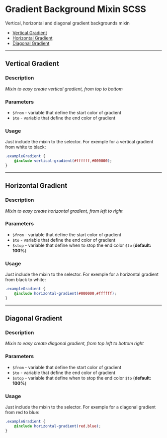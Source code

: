 # Gradient Background Mixin SCSS
Vertical, horizontal and diagonal gradient backgrounds mixin

* [Vertical Gradient](#vertical)
* [Horizontal Gradient](#horizontal)
* [Diagonal Gradient](#diagonal)

---
## <a name="vertical"></a>Vertical Gradient

### Description
*Mixin to easy create vertical gradient, from top to bottom*
### Parameters
* ```$from``` - variable that define the start color of gradient
* ```$to``` - variable that define the end color of gradient 
### Usage
Just include the mixin to the selector. For exemple for a vertical gradient from white to black:
```scss
.exampleGradient {
    @include vertical-gradient(#ffffff,#000000);
}
```

---
## <a name="horizontal"></a>Horizontal Gradient

### Description
*Mixin to easy create horizontal gradient, from left to right*
### Parameters
* ```$from``` - variable that define the start color of gradient
* ```$to``` - variable that define the end color of gradient 
* ```$stop``` - variable that define when to stop the end color ```$to``` (__default: 100%__)
### Usage
Just include the mixin to the selector. For exemple for a horizontal gradient from black to white:
```scss
.exampleGradient {
    @include horizontal-gradient(#000000,#ffffff);
}
```

---
## <a name="diagonal"></a>Diagonal Gradient

### Description
*Mixin to easy create diagonal gradient, from top left to bottom right*
### Parameters
* ```$from``` - variable that define the start color of gradient
* ```$to``` - variable that define the end color of gradient 
* ```$stop``` - variable that define when to stop the end color ```$to``` (__default: 100%__)
### Usage
Just include the mixin to the selector. For exemple for a diagonal gradient from red to blue:
```scss
.exampleGradient {
    @include horizontal-gradient(red,blue);
}
```